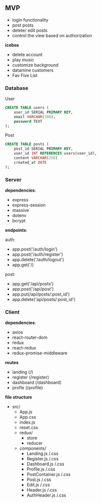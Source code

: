 

## MVP
<ul>
    <li>login functionality</li>
    <li>post posts</li>
    <li>delete/ edit posts</li>
    <li>control the view based on authorization</li>
</ul>

**icebox**
<ul>
    <li>delete account</li>
    <li>play music</li>
    <li>customize background</li>
    <li>datamine customers</li>
    <li>Fav Five List</li>
</ul>

### Database
User
```SQL
CREATE TABLE users (
    user_id SERIAL PRIMARY KEY,
    email VARCHAR(100),
    password TEXT
);
```

Post
```SQL
CREATE TABLE posts (
    post_id SERIAL PRIMARY KEY,
    user_id INT REFERENCES users(user_id),
    content VARCHAR(250)
    created_at DATE
);
```

### Server
**dependencies**:
<ul>
    <li>express</li>
    <li>express-session</li>
    <li>massive</li>
    <li>dotenv</li>
    <li>bcrypt</li>
</ul> 

**endpoints**:

auth:
- app.post('/auth/login')
- app.post('/auth/register')
- app.delete('/auth/logout')
- app.get('/)

post:
- app.get('/api/posts')
- app.post('/api/post')
- app.put(/api/posts/:post_id')
- app.delete('api/posts/:post_id')

### Client
**dependencies**:
<ul>
    <li>axios</li>
    <li>react-router-dom</li>
    <li>redux</li>
    <li>react-redux</li>
    <li>redux-promise-middleware</li>
</ul>

**routes**
- landing (/)
- register (/register)
- dashboard (/dashboard)
- profle (/profile)


**file structure**
- src/
    - App.js
    - App.css
    - index.js
    - reset.css
    - redux/
        - store
        - reducer
    - components/
        - Landing.js /.css
        - Register.js /.css
        - Dashboard.js /.css
        - Profile.js /.css
        - PostContainer.js /.css
        - Post.js /.css
        - Edit.js /.css
        - Header.js /.css
        - AuthHeader.js /.css
